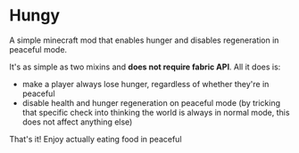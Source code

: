 # Hungy
A simple minecraft mod that enables hunger and disables regeneration in peaceful mode.

It's as simple as two mixins and **does not require fabric API**.
All it does is:
- make a player always lose hunger, regardless of whether they're in peaceful
- disable health and hunger regeneration on peaceful mode 
(by tricking that specific check into thinking the world is always in normal mode, this does not affect anything else)

That's it! Enjoy actually eating food in peaceful